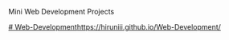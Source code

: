 Mini Web Development Projects 

[# Web-Development](https://hiruniii.github.io/Web-Development/)https://hiruniii.github.io/Web-Development/
